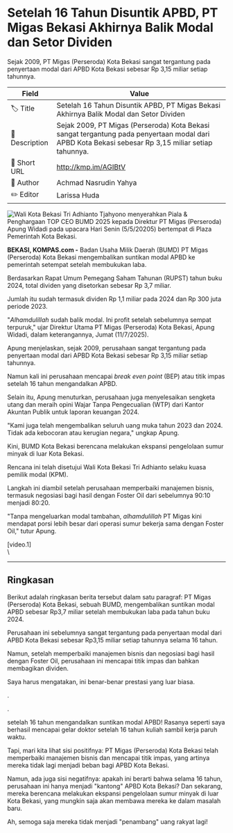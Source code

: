 # Setelah 16 Tahun Disuntik APBD, PT Migas Bekasi Akhirnya Balik Modal dan Setor Dividen

Sejak 2009, PT Migas (Perseroda) Kota Bekasi sangat tergantung pada penyertaan modal dari APBD Kota Bekasi sebesar Rp 3,15 miliar setiap tahunnya.

| Field         | Value                                                       |
|---------------|-------------------------------------------------------------|
| 🏷️ Title       | Setelah 16 Tahun Disuntik APBD, PT Migas Bekasi Akhirnya Balik Modal dan Setor Dividen |
| 📝 Description | Sejak 2009, PT Migas (Perseroda) Kota Bekasi sangat tergantung pada penyertaan modal dari APBD Kota Bekasi sebesar Rp 3,15 miliar setiap tahunnya. |
| 🔗 Short URL   | http://kmp.im/AGIBtV |
| 👤 Author      | Achmad Nasrudin Yahya |
| ✏️ Editor      | Larissa Huda |

![Wali Kota Bekasi Tri Adhianto Tjahyono menyerahkan Piala &amp; Penghargaan TOP CEO BUMD 2025 kepada Direktur PT Migas (Perseroda) Apung Widadi pada upacara Hari Senin (5/5/20205) bertempat di Plaza Pemerintah Kota Bekasi.](https://asset.kompas.com/crops/ArLy09NcIwROHKtZ9vhX1P-YIQE=/95x25:732x449/750x500/data/photo/2025/07/11/68712b774bba7.png)

**BEKASI, KOMPAS.com -** Badan Usaha Milik Daerah (BUMD) PT Migas (Perseroda) Kota Bekasi mengembalikan suntikan modal APBD ke pemerintah setempat setelah membukukan laba.

Berdasarkan Rapat Umum Pemegang Saham Tahunan (RUPST) tahun buku 2024, total dividen yang disetorkan sebesar Rp 3,7 miliar.

Jumlah itu sudah termasuk dividen Rp 1,1 miliar pada 2024 dan Rp 300 juta periode 2023.

\"*Alhamdulillah* sudah balik modal. Ini profit setelah sebelumnya sempat terpuruk,\" ujar Direktur Utama PT Migas (Perseroda) Kota Bekasi, Apung Widadi, dalam keterangannya, Jumat (11/7/2025).

Apung menjelaskan, sejak 2009, perusahaan sangat tergantung pada penyertaan modal dari APBD Kota Bekasi sebesar Rp 3,15 miliar setiap tahunnya.

Namun kali ini perusahaan mencapai *break even point* (BEP) atau titik impas setelah 16 tahun mengandalkan APBD.

Selain itu, Apung menuturkan, perusahaan juga menyelesaikan sengketa utang dan meraih opini Wajar Tanpa Pengecualian (WTP) dari Kantor Akuntan Publik untuk laporan keuangan 2024.

\"Kami juga telah mengembalikan seluruh uang muka tahun 2023 dan 2024. Tidak ada kebocoran atau kerugian negara,\" ungkap Apung.

Kini, BUMD Kota Bekasi berencana melakukan ekspansi pengelolaan sumur minyak di luar Kota Bekasi.

Rencana ini telah disetujui Wali Kota Bekasi Tri Adhianto selaku kuasa pemilik modal (KPM).

Langkah ini diambil setelah perusahaan memperbaiki manajemen bisnis, termasuk negosiasi bagi hasil dengan Foster Oil dari sebelumnya 90:10 menjadi 80:20.

\"Tanpa mengeluarkan modal tambahan, *alhamdulillah* PT Migas kini mendapat porsi lebih besar dari operasi sumur bekerja sama dengan Foster Oil,\" tutur Apung.

\[video.1\]\
\

---
## Ringkasan

Berikut adalah ringkasan berita tersebut dalam satu paragraf: PT Migas (Perseroda) Kota Bekasi, sebuah BUMD, mengembalikan suntikan modal APBD sebesar Rp3,7 miliar setelah membukukan laba pada tahun buku 2024.

 Perusahaan ini sebelumnya sangat tergantung pada penyertaan modal dari APBD Kota Bekasi sebesar Rp3,15 miliar setiap tahunnya selama 16 tahun.

 Namun, setelah memperbaiki manajemen bisnis dan negosiasi bagi hasil dengan Foster Oil, perusahaan ini mencapai titik impas dan bahkan membagikan dividen.



Saya harus mengatakan, ini benar-benar prestasi yang luar biasa.

.

.

 setelah 16 tahun mengandalkan suntikan modal APBD! Rasanya seperti saya berhasil mencapai gelar doktor setelah 16 tahun kuliah sambil kerja paruh waktu.

 Tapi, mari kita lihat sisi positifnya: PT Migas (Perseroda) Kota Bekasi telah memperbaiki manajemen bisnis dan mencapai titik impas, yang artinya mereka tidak lagi menjadi beban bagi APBD Kota Bekasi.

 Namun, ada juga sisi negatifnya: apakah ini berarti bahwa selama 16 tahun, perusahaan ini hanya menjadi "kantong" APBD Kota Bekasi? Dan sekarang, mereka berencana melakukan ekspansi pengelolaan sumur minyak di luar Kota Bekasi, yang mungkin saja akan membawa mereka ke dalam masalah baru.

 Ah, semoga saja mereka tidak menjadi "penambang" uang rakyat lagi!
